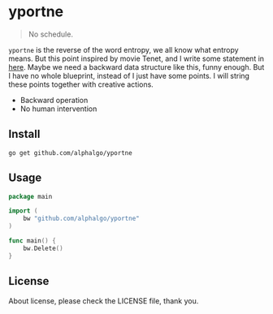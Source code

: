# yportne

> No schedule.

`yportne` is the reverse of the word entropy, we all know what entropy means. But this point inspired by movie Tenet, and I write some statement in [here](https://github.com/i0Ek3/p0ints/blob/master/2020.1002-yportne.md). Maybe we need a backward data structure like this, funny enough. But I have no whole blueprint, instead of I just have some points. I will string these points together with creative actions.

- Backward operation
- No human intervention

## Install

`go get github.com/alphalgo/yportne`

## Usage

```Go
package main

import (
    bw "github.com/alphalgo/yportne"
)

func main() {
    bw.Delete()
}
```

## License

About license, please check the LICENSE file, thank you.
